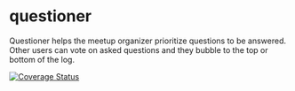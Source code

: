 # questioner
​Questioner​ helps the meetup organizer prioritize questions to be answered. Other users can vote on asked questions and they bubble to the top or bottom of the log.

[![Coverage Status](https://coveralls.io/repos/github/placideirandora/questioner/badge.svg?branch=develop)](https://coveralls.io/github/placideirandora/questioner?branch=develop)
